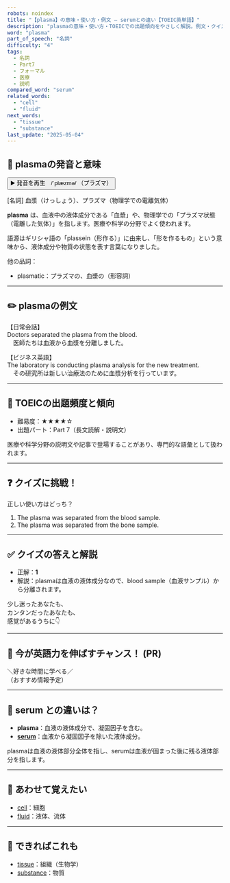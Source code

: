 ```yaml
---
robots: noindex
title: "【plasma】の意味・使い方・例文 ― serumとの違い【TOEIC英単語】"
description: "plasmaの意味・使い方・TOEICでの出題傾向をやさしく解説。例文・クイズ付きでserumとの違いもわかりやすく学べます。"
word: "plasma"
part_of_speech: "名詞"
difficulty: "4"
tags:
  - 名詞
  - Part7
  - フォーマル
  - 医療
  - 説明
compared_word: "serum"
related_words:
  - "cell"
  - "fluid"
next_words:
  - "tissue"
  - "substance"
last_update: "2025-05-04"
---
```


## 🔰 plasmaの発音と意味

<button class="play-audio" onclick="playTTS('plasma')">
  <span class="play-audio-main">
    ▶️ 発音を再生　/ˈplæzmə/
  </span>
  <span class="play-audio-sub">
    （プラズマ）
  </span>
</button>

[名詞] 血漿（けっしょう）、プラズマ（物理学での電離気体）

**plasma** は、血液中の液体成分である「血漿」や、物理学での「プラズマ状態（電離した気体）」を指します。医療や科学の分野でよく使われます。

語源はギリシャ語の「plassein（形作る）」に由来し、「形を作るもの」という意味から、液体成分や物質の状態を表す言葉になりました。

他の品詞：  
- plasmatic：プラズマの、血漿の（形容詞）

---

## ✏️ plasmaの例文

【日常会話】  
Doctors separated the plasma from the blood.  
　医師たちは血液から血漿を分離しました。

【ビジネス英語】  
The laboratory is conducting plasma analysis for the new treatment.  
　その研究所は新しい治療法のために血漿分析を行っています。

---

## 🎯 TOEICの出題頻度と傾向

- 難易度：★★★★☆
- 出題パート：Part 7（長文読解・説明文）

医療や科学分野の説明文や記事で登場することがあり、専門的な語彙として扱われます。

---

## ❓ クイズに挑戦！

正しい使い方はどっち？

1. The plasma was separated from the blood sample.  
2. The plasma was separated from the bone sample.

---

## ✅ クイズの答えと解説

- 正解：**1**
- 解説：plasmaは血液の液体成分なので、blood sample（血液サンプル）から分離されます。

少し迷ったあなたも、  
カンタンだったあなたも、  
感覚があるうちに👇️

---

## 🚀 今が英語力を伸ばすチャンス！ (PR)

<div class="info-center">
＼好きな時間に学べる／<br>  
（おすすめ情報予定）
</div>

---

## 🤔  serum との違いは？

- **plasma**：血液の液体成分で、凝固因子を含む。
- **[serum](/word/serum)**：血液から凝固因子を除いた液体成分。

plasmaは血液の液体部分全体を指し、serumは血液が固まった後に残る液体部分を指します。

---

## 🧩 あわせて覚えたい

- [cell](/word/cell)：細胞
- [fluid](/word/fluid)：液体、流体

---

## 📖 できればこれも

- [tissue](/word/tissue)：組織（生物学）
- [substance](/word/substance)：物質

<!-- cvid: aid25_bid36 -->
